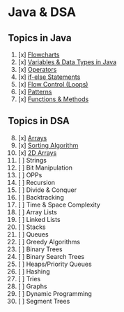 # Java & DSA

## Topics in Java
1. [x] [Flowcharts](./flowcharts)
2. [x] [Variables & Data Types in Java](./variables/)
3. [x] [Operators](./operators)
4. [x] [if-else Statements](./if-else)
5. [x] [Flow Control (Loops)](./loops)
6. [x] [Patterns](./patterns)
7. [x] [Functions & Methods](./methods)

## Topics in DSA

8. [x] [Arrays](./arrays)
9. [x] [Sorting Algorithm](./sorting)
10. [x] [2D Arrays](./2D-array)
11. [ ] Strings
12. [ ] Bit Manipulation
13. [ ] OPPs
14. [ ] Recursion
15. [ ] Divide & Conquer
16. [ ] Backtracking
17. [ ] Time & Space Complexity
18. [ ] Array Lists
19. [ ] Linked Lists
20. [ ] Stacks
21. [ ] Queues
22. [ ] Greedy Algorithms
23. [ ] Binary Trees
24. [ ] Binary Search Trees
25. [ ] Heaps/Priority Queues
26. [ ] Hashing
27. [ ] Tries
28. [ ] Graphs
29. [ ] Dynamic Programming
30. [ ] Segment Trees